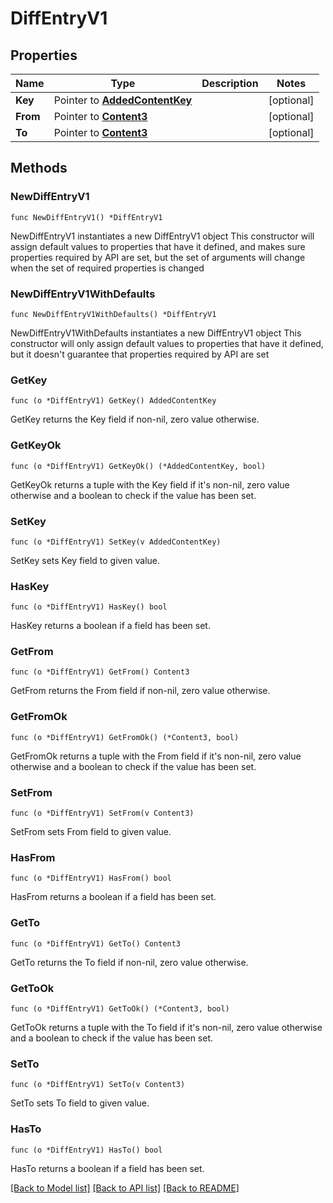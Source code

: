 # DiffEntryV1

## Properties

Name | Type | Description | Notes
------------ | ------------- | ------------- | -------------
**Key** | Pointer to [**AddedContentKey**](AddedContentKey.md) |  | [optional] 
**From** | Pointer to [**Content3**](Content3.md) |  | [optional] 
**To** | Pointer to [**Content3**](Content3.md) |  | [optional] 

## Methods

### NewDiffEntryV1

`func NewDiffEntryV1() *DiffEntryV1`

NewDiffEntryV1 instantiates a new DiffEntryV1 object
This constructor will assign default values to properties that have it defined,
and makes sure properties required by API are set, but the set of arguments
will change when the set of required properties is changed

### NewDiffEntryV1WithDefaults

`func NewDiffEntryV1WithDefaults() *DiffEntryV1`

NewDiffEntryV1WithDefaults instantiates a new DiffEntryV1 object
This constructor will only assign default values to properties that have it defined,
but it doesn't guarantee that properties required by API are set

### GetKey

`func (o *DiffEntryV1) GetKey() AddedContentKey`

GetKey returns the Key field if non-nil, zero value otherwise.

### GetKeyOk

`func (o *DiffEntryV1) GetKeyOk() (*AddedContentKey, bool)`

GetKeyOk returns a tuple with the Key field if it's non-nil, zero value otherwise
and a boolean to check if the value has been set.

### SetKey

`func (o *DiffEntryV1) SetKey(v AddedContentKey)`

SetKey sets Key field to given value.

### HasKey

`func (o *DiffEntryV1) HasKey() bool`

HasKey returns a boolean if a field has been set.

### GetFrom

`func (o *DiffEntryV1) GetFrom() Content3`

GetFrom returns the From field if non-nil, zero value otherwise.

### GetFromOk

`func (o *DiffEntryV1) GetFromOk() (*Content3, bool)`

GetFromOk returns a tuple with the From field if it's non-nil, zero value otherwise
and a boolean to check if the value has been set.

### SetFrom

`func (o *DiffEntryV1) SetFrom(v Content3)`

SetFrom sets From field to given value.

### HasFrom

`func (o *DiffEntryV1) HasFrom() bool`

HasFrom returns a boolean if a field has been set.

### GetTo

`func (o *DiffEntryV1) GetTo() Content3`

GetTo returns the To field if non-nil, zero value otherwise.

### GetToOk

`func (o *DiffEntryV1) GetToOk() (*Content3, bool)`

GetToOk returns a tuple with the To field if it's non-nil, zero value otherwise
and a boolean to check if the value has been set.

### SetTo

`func (o *DiffEntryV1) SetTo(v Content3)`

SetTo sets To field to given value.

### HasTo

`func (o *DiffEntryV1) HasTo() bool`

HasTo returns a boolean if a field has been set.


[[Back to Model list]](../README.md#documentation-for-models) [[Back to API list]](../README.md#documentation-for-api-endpoints) [[Back to README]](../README.md)


